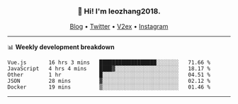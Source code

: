 <h3 align="center">👋 Hi! I'm leozhang2018.</h3>
<p align="center">
  <a href="https://code.leozhang2018.me">Blog</a> •
  <a href="https://twitter.com/leozhang2018">Twitter</a> •
  <a href="https://www.v2ex.com/member/leozhang">V2ex</a> •
  <a href="https://www.instagram.com/leozhanghere">Instagram</a>
</p>

-------

📊 **Weekly development breakdown**
<!--START_SECTION:waka-->
```text
Vue.js       16 hrs 3 mins   ██████████████████░░░░░░░   71.66 % 
JavaScript   4 hrs 4 mins    ████▓░░░░░░░░░░░░░░░░░░░░   18.17 % 
Other        1 hr            █░░░░░░░░░░░░░░░░░░░░░░░░   04.51 % 
JSON         28 mins         ▓░░░░░░░░░░░░░░░░░░░░░░░░   02.12 % 
Docker       19 mins         ▒░░░░░░░░░░░░░░░░░░░░░░░░   01.46 % 
```
<!--END_SECTION:waka-->
-------
